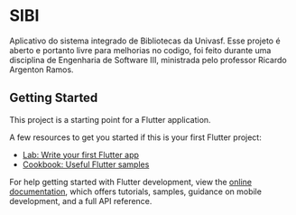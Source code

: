 # SIBI 
Aplicativo do sistema integrado de Bibliotecas da Univasf. Esse projeto é aberto e portanto livre para melhorias no codigo, foi feito durante uma disciplina de Engenharia de Software III, ministrada pelo professor Ricardo Argenton Ramos.
## Getting Started

This project is a starting point for a Flutter application.

A few resources to get you started if this is your first Flutter project:

- [Lab: Write your first Flutter app](https://docs.flutter.dev/get-started/codelab)
- [Cookbook: Useful Flutter samples](https://docs.flutter.dev/cookbook)

For help getting started with Flutter development, view the
[online documentation](https://docs.flutter.dev/), which offers tutorials,
samples, guidance on mobile development, and a full API reference.
